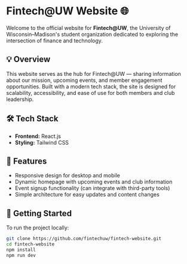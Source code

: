 # Fintech@UW Website 🌐

Welcome to the official website for **Fintech@UW**, the University of Wisconsin–Madison's student organization dedicated to exploring the intersection of finance and technology.

## 💡 Overview

This website serves as the hub for Fintech@UW — sharing information about our mission, upcoming events, and member engagement opportunities. Built with a modern tech stack, the site is designed for scalability, accessibility, and ease of use for both members and club leadership.

## 🛠️ Tech Stack

- **Frontend:** React.js
- **Styling:** Tailwind CSS

## 🚀 Features

- Responsive design for desktop and mobile
- Dynamic homepage with upcoming events and club information
- Event signup functionality (can integrate with third-party tools)
- Simple architecture for easy updates and content changes

## 🔧 Getting Started

To run the project locally:

```bash
git clone https://github.com/fintechuw/fintech-website.git
cd fintech-website
npm install
npm run dev
